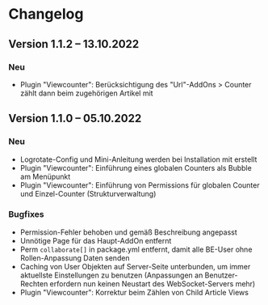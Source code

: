 Changelog
=========

Version 1.1.2 – 13.10.2022
--------------------------

### Neu

* Plugin "Viewcounter": Berücksichtigung des "Url"-AddOns > Counter zählt dann beim zugehörigen Artikel mit

Version 1.1.0 – 05.10.2022
--------------------------

### Neu

* Logrotate-Config und Mini-Anleitung werden bei Installation mit erstellt
* Plugin "Viewcounter": Einführung eines globalen Counters als Bubble am Menüpunkt
* Plugin "Viewcounter": Einführung von Permissions für globalen Counter und Einzel-Counter (Strukturverwaltung)

### Bugfixes

* Permission-Fehler behoben und gemäß Beschreibung angepasst 
* Unnötige Page für das Haupt-AddOn entfernt
* Perm `collaborate[]` in package.yml entfernt, damit alle BE-User ohne Rollen-Anpassung Daten senden
* Caching von User Objekten auf Server-Seite unterbunden, um immer aktuellste Einstellungen zu benutzen (Anpassungen an
  Benutzer-Rechten erfordern nun keinen Neustart des WebSocket-Servers mehr)
* Plugin "Viewcounter": Korrektur beim Zählen von Child Article Views
